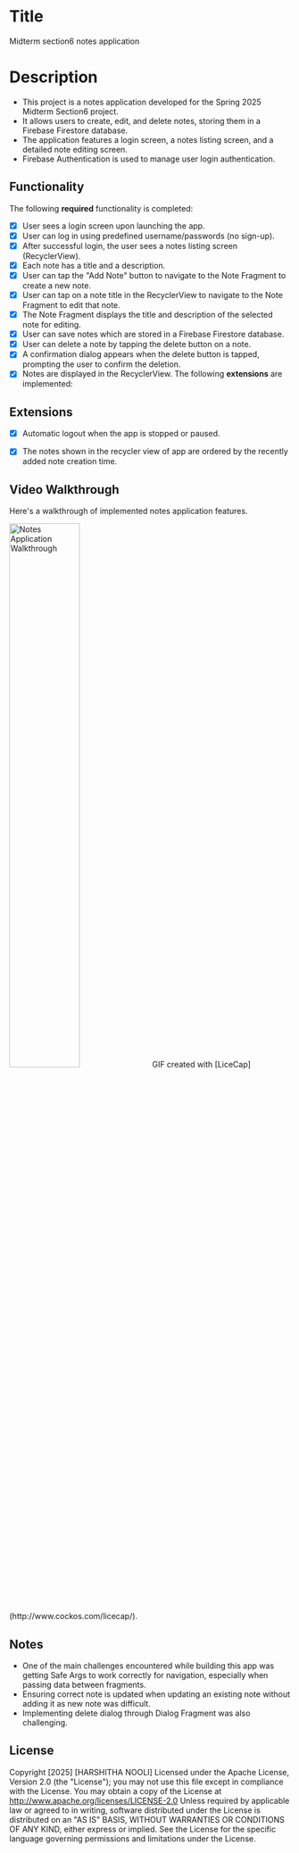#  Title
Midterm section6 notes application
# Description

- This project is a notes application developed for the Spring 2025 Midterm Section6 project.
- It allows users to create, edit, and delete notes, storing them in a Firebase Firestore database. 
- The application features a login screen, a notes listing screen, and a detailed note editing screen. 
- Firebase Authentication is used to manage user login authentication.

## Functionality
The following **required** functionality is completed:
*   [x] User sees a login screen upon launching the app.
*   [x] User can log in using predefined username/passwords (no sign-up).
*   [x] After successful login, the user sees a notes listing screen (RecyclerView).
*   [x] Each note has a title and a description.
*   [x] User can tap the "Add Note" button to navigate to the Note Fragment to create a new note.
*   [x] User can tap on a note title in the RecyclerView to navigate to the Note Fragment to edit that note.
*   [x] The Note Fragment displays the title and description of the selected note for editing.
*   [x] User can save notes which are stored in a Firebase Firestore database.
*   [x] User can delete a note by tapping the delete button on a note.
*   [x] A confirmation dialog appears when the delete button is tapped, prompting the user to confirm the deletion.
*   [x] Notes are displayed in the RecyclerView.
  The following **extensions** are implemented:
## Extensions
*   [x] Automatic logout when the app is stopped or paused.
*   [x] The notes shown in the recycler view of app are ordered by the recently added note creation time.
  

## Video Walkthrough

Here's a walkthrough of implemented notes application features.

<img src='NotesApplicationWalkthrough.gif' title='Video Walkthrough' width='50%' alt='Notes Application Walkthrough' />
GIF created with [LiceCap](http://www.cockos.com/licecap/).

## Notes
- One of the main challenges encountered while building this app was getting Safe Args to work correctly for navigation, especially when passing data between fragments.
- Ensuring correct note is updated when updating an existing note without adding it as new note was difficult.
- Implementing delete dialog through Dialog Fragment was also challenging.

## License
Copyright [2025] [HARSHITHA NOOLI]
Licensed under the Apache License, Version 2.0 (the "License");
you may not use this file except in compliance with the License.
You may obtain a copy of the License at
http://www.apache.org/licenses/LICENSE-2.0
Unless required by applicable law or agreed to in writing, software
distributed under the License is distributed on an "AS IS" BASIS,
WITHOUT WARRANTIES OR CONDITIONS OF ANY KIND, either express or implied.
See the License for the specific language governing permissions and
limitations under the License.

